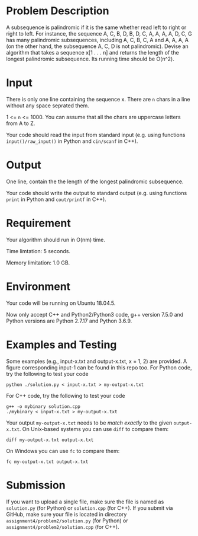 # Problem Description

A subsequence is palindromic if it is the same whether read left to right or right to left. For
instance, the sequence
A, C, B, D, B, D, C, A, A, A, A, D, C, G
has many palindromic subsequences, including A, C, B, C, A and A, A, A, A (on the other hand,
the subsequence A, C, D is not palindromic). Devise an algorithm that takes a sequence x[1 . . . n]
and returns the length of the longest palindromic subsequence. Its running time should be O(n^2).

# Input

There is only one line containing the sequence x. There are `n` chars in a line without any space seprated them. 

1 <= `n` <= 1000. You can assume that all the chars are uppercase letters from A to Z.

Your code should read the input from standard input (e.g. 
using functions `input()/raw_input()` in Python and `cin/scanf` in C++).

# Output

One line, contain the the length of the longest palindromic subsequence.

Your code should write the output to standard output (e.g. using functions `print` in Python and `cout/printf` in C++).

# Requirement

Your algorithm should run in O(nm) time. 

Time limtation: 5 seconds.

Memory limitation: 1.0 GB.

# Environment

Your code will be running on Ubuntu 18.04.5.

Now only accept C++ and Python2/Python3 code, g++ version 7.5.0 and Python versions are Python 2.7.17 and Python 3.6.9.

# Examples and Testing

Some examples (e.g., input-x.txt and output-x.txt, x = 1, 2) are provided. 
A figure corresponding input-1 can be found in this repo too.
For Python code, try the following to test your code
```
python ./solution.py < input-x.txt > my-output-x.txt
```
For C++ code, try the following to test your code
```
g++ -o mybinary solution.cpp
./mybinary < input-x.txt > my-output-x.txt
```

Your output `my-output-x.txt` needs to be *match exactly* to the given `output-x.txt`.
On Unix-based systems you can use `diff` to compare them:
```
diff my-output-x.txt output-x.txt
```
On Windows you can use `fc` to compare them:
```
fc my-output-x.txt output-x.txt
```

# Submission

If you want to upload a single file, make sure the file is named as `solution.py` (for Python) or `solution.cpp` (for C++).
If you submit via GitHub, make sure your file is located in directory `assignment4/problem2/solution.py` (for Python) or `assignment4/problem2/solution.cpp` (for C++).

